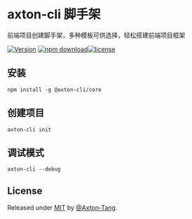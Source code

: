 # axton-cli 脚手架

前端项目创建脚手架，多种模板可供选择，轻松搭建前端项目框架

[![Version](https://img.shields.io/badge/npm-v1.1.0-orange)](https://www.npmjs.com/package/@axton-cli/core) [![npm download](https://img.shields.io/badge/downloads-86%2Fmonth-green)](https://www.npmjs.com/package/@axton-cli/core)[![license](https://img.shields.io/badge/license-MIT-green)](https://www.npmjs.com/package/@axton-cli/core)

## 安装

```shell
npm install -g @axton-cli/core
```

## 创建项目

```shell
axton-cli init
```

## 调试模式

```shell
axton-cli --debug
```

## License

Released under [MIT](https://github.com/Axton-Tang/axton-cli/blob/master/LICENSE) by [@Axton-Tang](https://github.com/Axton-Tang).


